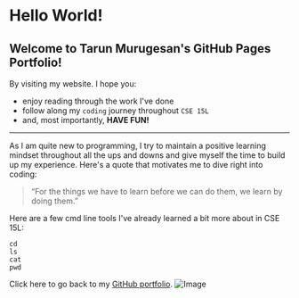 # Hello World!

## Welcome to **Tarun Murugesan's** GitHub Pages Portfolio!

By visiting my website. I hope you:
- enjoy reading through the work I've done
- follow along my `coding` journey throughout `CSE 15L`
- and, most importantly, **HAVE FUN!**

--- 

As I am quite new to programming, I try to maintain a positive learning mindset throughout all the ups and downs and give myself the time to build up my experience.
Here's a quote that motivates me to dive right into coding: 
> “For the things we have to learn before we can do them, we learn by doing them.”

Here are a few cmd line tools I've already learned a bit more about in CSE 15L:
```
cd
ls
cat 
pwd
```

Click here to go back to my [GitHub portfolio](https://github.com/tarunkm02).
![Image](https://www.macmillandictionary.com/external/slideshow/full/emoji_thumbs-up_full.jpg)
